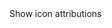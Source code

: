 <div id="attr-dialog" title="Attributions" style="display:none">
  <p>
    
<h5>Javascript libs</h5>

    <ul>
      <li>
<a href="http://jquery.com/">jQuery</a>

        <br />
      </li>
      <li>
<a href="https://github.com/zachstronaut/rotate3Di">rotate3Di</a>

      </li>
    </ul>
    
<h5>Images</h5>

    <ul>
      <li>
<a href="http://kde-look.org/usermanager/search.php?username=Sephiroth6779">clock</a>

      </li>
      <li>
<a href="http://www.everaldo.com/#3cf/twitter">messaging</a>

      </li>
      <li>
<a href="http://kyo-tux.deviantart.com/art/Aeon-79923737">book</a>

      </li>
      <li>
<a href="http://kyo-tux.deviantart.com/art/Aeon-79923737">light bulb</a>

      </li>
      <li>
<a href="http://tango.freedesktop.org/">presentation</a>

      </li>
      <li>
<a href="http://www.customicondesign.com/">question mark</a>

      </li>
      <li>
<a href="http://schollidesign.deviantart.com/art/Human-O2-Iconset-105344123">emblem</a>

      </li>
      <li>
<a href="https://www.iconfinder.com/icons/104583/target_value_icon">target</a>

      </li>

      <li>
<a href="https://github.com/paomedia/small-n-flat/tree/master/svg">groups</a>
      </li>

    </ul>
  </p>
</div>
<a id="attr-opener">Show icon attributions</a>

<script>
document.addEventListener("DOMContentLoaded", function() {
  $("#attr-dialog").dialog({
    width: 'auto',
    autoOpen: false,
    resizable: false,
    show: {
      effect: "drop",
      duration: 300
    },
    hide: {
      effect: "explode",
      duration: 1000
    }
  });

  $("#attr-opener").click(function() {
    $("#attr-dialog").dialog("open");
  });
});
</script>
